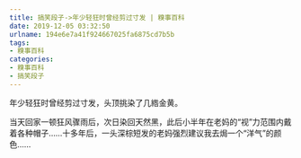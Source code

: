 ```yaml
---
title: 搞笑段子->年少轻狂时曾经剪过寸发 | 糗事百科
date: 2019-12-05 03:32:50
urlname: 194e6e7a41f924667025fa6875cd7b5b
tags: 
- 糗事百科
categories:
- 糗事百科
- 搞笑段子
---
```

年少轻狂时曾经剪过寸发，头顶挑染了几綹金黄。

当天回家一顿狂风骤雨后，次日染回天然黑，此后小半年在老妈的“视”力范围内戴着各种帽子……十多年后，一头深棕短发的老妈强烈建议我去焗一个“洋气”的颜色……


